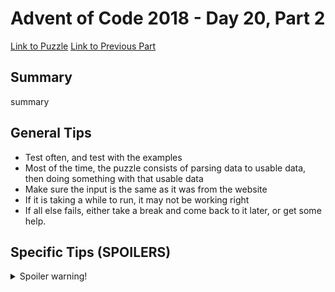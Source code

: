 # Advent of Code 2018 - Day 20, Part 2

[Link to Puzzle](https://adventofcode.com/2018/day/20#part2)
[Link to Previous Part](https://github.com/CodingAP/unofficial-aoc-syllabus/blob/main/years/2018/day20/part1.md)

## Summary
summary

## General Tips
- Test often, and test with the examples
- Most of the time, the puzzle consists of parsing data to usable data, then doing something with that usable data
- Make sure the input is the same as it was from the website
- If it is taking a while to run, it may not be working right
- If all else fails, either take a break and come back to it later, or get some help.

## Specific Tips (SPOILERS)
<details> <summary>Spoiler warning!</summary>

specific tips

</details>